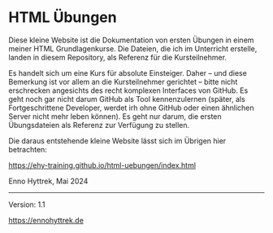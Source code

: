 # HTML Übungen

Diese kleine Website ist die Dokumentation von ersten Übungen in einem meiner HTML Grundlagenkurse. Die Dateien, die ich im Unterricht erstelle, landen in diesem Repository, als Referenz für die Kursteilnehmer.

Es handelt sich um eine Kurs für absolute Einsteiger. Daher – und diese Bemerkung ist vor allem an die Kursteilnehmer gerichtet – bitte nicht erschrecken angesichts des recht komplexen Interfaces von GitHub. Es geht noch gar nicht darum GitHub als Tool kennenzulernen (später, als Fortgeschrittene Developer, werdet irh ohne GitHub oder einen ähnlichen Server nicht mehr leben können). Es geht nur darum, die ersten Übungsdateien als Referenz zur Verfügung zu stellen.

Die daraus entstehende kleine Website lässt sich im Übrigen hier betrachten:

https://ehy-training.github.io/html-uebungen/index.html

Enno Hyttrek, 
Mai 2024

---
Version: 1.1

https://ennohyttrek.de